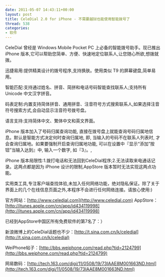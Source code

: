 ```yaml
---
date: 2011-05-07 14:43:11+00:00
layout: post
title: CeleDial 2.0 for iPhone - 不需要越狱也能使用智能拨号了
thread: 538
categories:
- 软件
---
```


CeleDial 曾经是 Windows Mobile Pocket PC 上必备的智能拨号助手。现已推出 iPhone 版本,它可以帮助您简单、方便、快速地定位联系人,让您随心所欲,想拨就拨。

迅捷易用:提供精美设计的拨号程序,支持换肤。使用类似 T9 的屏幕键盘,简单易用。

智能匹配:支持通过姓名、拼音、简拼和电话号码智能查找联系人;支持所有 Unicode 中文汉字拼音。

码表定制:内置支持简体拼音、通用拼音、注音符号方式搜索联系人,如果选择注音符号搜索方式,会自动显示注音符号拨号盘。

语言支持:支持简体中文、繁体中文和英文界面。

iPhone 版本加入了号码归属查询功能, 直接在拨号盘上就能查询号码归属地信息。默认是智能方式决定何时查询归属地, 即, 当输入的号码不在联系人列表时, 才会查询归属地。如果要强制开启查询归属地功能, 可以在设置中『显示“添加”按钮”当输入达到』中, 输入一个数字, 如『3』。, <!-- more -->

iPhone 版本局限性:1.拨打电话和无法回到CeleDial程序;2.无法读取来电通话记录。这两点都是因为 iPhone 设计的限制,AppStore 版本暂时无法实现这两点功能。

实用类工具,专注客户端查找体验,未加入任何网络功能，绝对隐私保证。除了关于界面上的几个在线信息页面之外,本程序不会进行任何网络连接。请放心使用:)

官方网站：[http://www.celedial.com](http://www.celedial.com)
AppStore：[http://itunes.apple.com/cn/app/id434119998](http://itunes.apple.com/cn/app/id434119998)

已经到AppStore中国区所有免费软件的第7名了：）

新浪微博上的CeleDial话题也不少：[http://t.sina.com.cn/k/celedial](http://t.sina.com.cn/k/celedial)

WeiPhone帖子：[http://bbs.weiphone.com/read.php?tid=2124799](http://bbs.weiphone.com/read.php?tid=2124799)

网易数码：[http://tech.163.com/digi/11/0508/19/73IAAE8M001663ND.html](http://tech.163.com/digi/11/0508/19/73IAAE8M001663ND.html)
